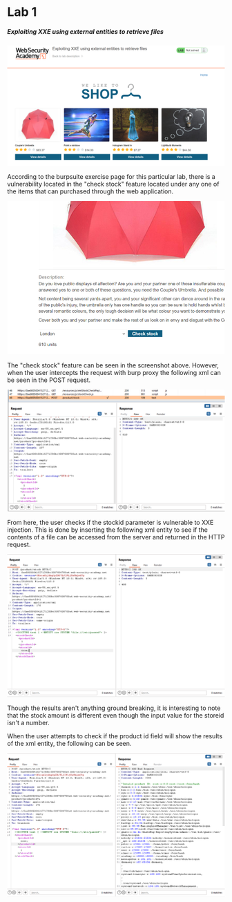 # Lab 1
##### Exploiting XXE using external entities to retrieve files

![1](assets/1.png)

According to the burpsuite exercise page for this particular lab, there is a vulnerability located in the "check stock" feature located under any one of the items that can purchased through the web application.

![2](assets/2.png)

The "check stock" feature can be seen in the screenshot above. However, when the user intercepts the request with burp proxy the following xml can be seen in the POST request.

![3](assets/3.png)

From here, the user checks if the stockid parameter is vulnerable to XXE injection. This is done by inserting the following xml entity to see if the contents of a file can be accessed from the server and returned in the HTTP request.

![4](assets/4.png)

Though the results aren't anything ground breaking, it is interesting to note that the stock amount is different even though the input value for the storeid isn't a number.

When the user attempts to check if the product id field will show the results of the xml entity, the following can be seen.

![5](assets/5.png)
